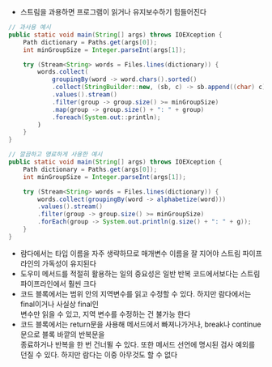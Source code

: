 * 스트림을 과용하면 프로그램이 읽거나 유지보수하기 힘들어진다

```java
// 과사용 예시
public static void main(String[] args) throws IOEXception {
    Path dictionary = Paths.get(args[0]);
    int minGroupSize = Integer.parseInt(args[1]);

    try (Stream<String> words = Files.lines(dictionary)) {
        words.collect(
            groupingBy(word -> word.chars().sorted()
            .collect(StringBuilder::new, (sb, c) -> sb.append((char) c), StringBuilder::append).toString()))
            .values().stream()
            .filter(group -> group.size() >= minGroupSize)
            .map(group -> group.size() + ": " + group)
            .foreach(System.out::println);
        )
    }
}

// 깔끔하고 명료하게 사용한 예시
public static void main(String[] args) throws IOEXception {
    Path dictionary = Paths.get(args[0]);
    int minGroupSize = Integer.parseInt(args[1]);

    try (Stream<String> words = Files.lines(dictionary)) {
        words.collect(groupingBy(word -> alphabetize(word)))
        .values().stream()
        .filter(group -> group.size() >= minGroupSize)
        .forEach(group -> System.out.println(g.size() + ": " + g));
    }
}
```

* 람다에서는 타입 이름을 자주 생략하므로 매개변수 이름을 잘 지어야 스트림 파이프라인의 가독성이 유지된다
* 도우미 메서드를 적절히 활용하는 일의 중요성은 일반 반복 코드에서보다는 스트림 파이프라인에서 훨씬 크다
* 코드 블록에서는 범위 안의 지역변수를 읽고 수정할 수 있다. 하지만 람다에서는 final이거나 사실상 final인<br>
 변수만 읽을 수 있고, 지역 변수를 수정하는 건 불가능 한다
* 코드 블록에서는 return문을 사용해 메서드에서 빠져나가거나, break나 continue문으로 블록 바깥의 반복문을<br>
 종료하거나 반복을 한 번 건너뛸 수 있다. 또한 메서드 선언에 명시된 검사 예외를 던질 수 있다. 하지만 람다는 이중 아무것도 할 수 없다